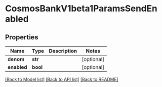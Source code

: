 # CosmosBankV1beta1ParamsSendEnabled

## Properties
Name | Type | Description | Notes
------------ | ------------- | ------------- | -------------
**denom** | **str** |  | [optional] 
**enabled** | **bool** |  | [optional] 

[[Back to Model list]](../README.md#documentation-for-models) [[Back to API list]](../README.md#documentation-for-api-endpoints) [[Back to README]](../README.md)

